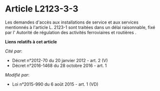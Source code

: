 # Article L2123-3-3

Les demandes d'accès aux installations de service et aux services mentionnés à l'article L. 2123-1 sont traitées dans un
délai raisonnable, fixé par l'     Autorité de régulation des activités ferroviaires et routières .

**Liens relatifs à cet article**

_Cité par_:

  - Décret n°2012-70 du 20 janvier 2012 - art. 2 (V)
  - Décret n°2016-1468 du 28 octobre 2016 - art. 1

_Modifié par_:

  - Loi n°2015-990 du 6 août 2015 - art. 1 (VD)
